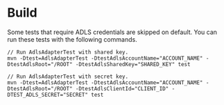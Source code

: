 # Build
Some tests that require ADLS credentials are skipped on default. You can run these tests with the following commands.

```
// Run AdlsAdapterTest with shared key.
mvn -Dtest=AdlsAdapterTest -DtestAdlsAccountName="ACCOUNT_NAME" -DtestAdlsRoot="/ROOT" -DtestAdlsSharedKey="SHARED_KEY" test
```
```
// Run AdlsAdapterTest with secret key.
mvn -Dtest=AdlsAdapterTest -DtestAdlsAccountName="ACCOUNT_NAME" -DtestAdlsRoot="/ROOT" -DtestAdlsClientId="CLIENT_ID" -DTEST_ADLS_SECRET="SECRET" test
```